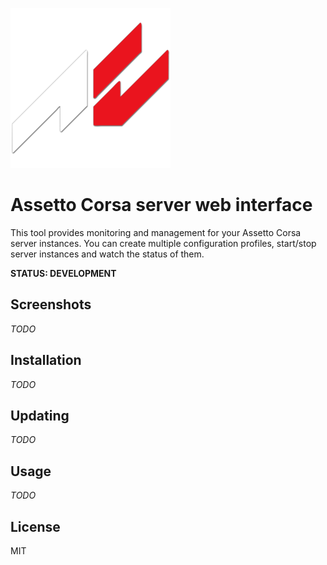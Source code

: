 ![AC](aclogo.png)

# Assetto Corsa server web interface

This tool provides monitoring and management for your Assetto Corsa server instances. You can create multiple configuration profiles, start/stop server instances and watch the status of them.

**STATUS: DEVELOPMENT**

## Screenshots

*TODO*

## Installation

*TODO*

## Updating

*TODO*

## Usage

*TODO*

## License

MIT

